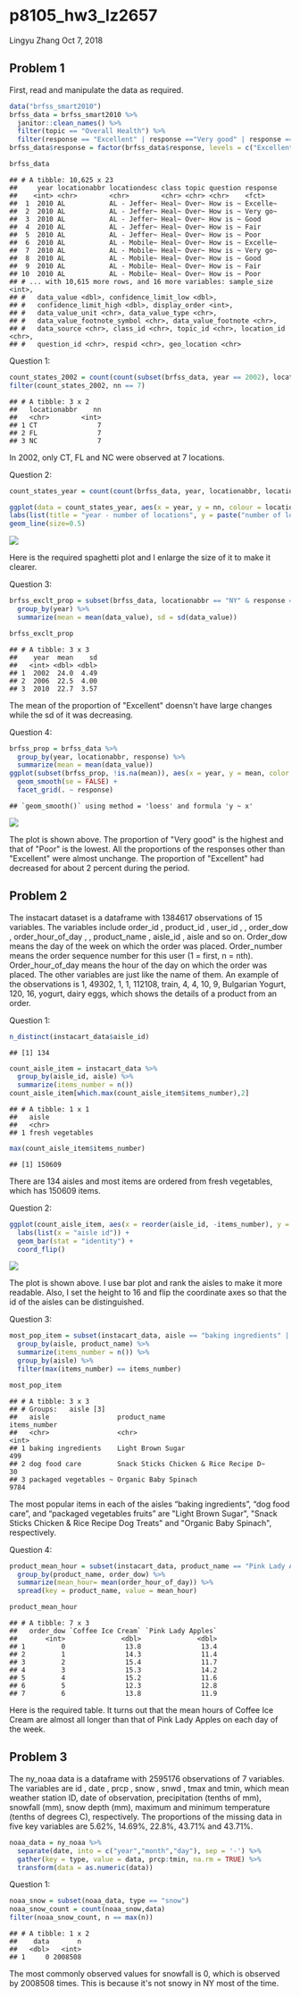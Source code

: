 p8105\_hw3\_lz2657
================
Lingyu Zhang
Oct 7, 2018

Problem 1
---------

First, read and manipulate the data as required.

``` r
data("brfss_smart2010")
brfss_data = brfss_smart2010 %>%
  janitor::clean_names() %>%
  filter(topic == "Overall Health") %>%
  filter(response == "Excellent" | response =="Very good" | response == "Good" | response == "Fair" | response =="Poor")
brfss_data$response = factor(brfss_data$response, levels = c("Excellent", "Very good", "Good", "Fair", "Poor"))

brfss_data
```

    ## # A tibble: 10,625 x 23
    ##     year locationabbr locationdesc class topic question response
    ##    <int> <chr>        <chr>        <chr> <chr> <chr>    <fct>   
    ##  1  2010 AL           AL - Jeffer~ Heal~ Over~ How is ~ Excelle~
    ##  2  2010 AL           AL - Jeffer~ Heal~ Over~ How is ~ Very go~
    ##  3  2010 AL           AL - Jeffer~ Heal~ Over~ How is ~ Good    
    ##  4  2010 AL           AL - Jeffer~ Heal~ Over~ How is ~ Fair    
    ##  5  2010 AL           AL - Jeffer~ Heal~ Over~ How is ~ Poor    
    ##  6  2010 AL           AL - Mobile~ Heal~ Over~ How is ~ Excelle~
    ##  7  2010 AL           AL - Mobile~ Heal~ Over~ How is ~ Very go~
    ##  8  2010 AL           AL - Mobile~ Heal~ Over~ How is ~ Good    
    ##  9  2010 AL           AL - Mobile~ Heal~ Over~ How is ~ Fair    
    ## 10  2010 AL           AL - Mobile~ Heal~ Over~ How is ~ Poor    
    ## # ... with 10,615 more rows, and 16 more variables: sample_size <int>,
    ## #   data_value <dbl>, confidence_limit_low <dbl>,
    ## #   confidence_limit_high <dbl>, display_order <int>,
    ## #   data_value_unit <chr>, data_value_type <chr>,
    ## #   data_value_footnote_symbol <chr>, data_value_footnote <chr>,
    ## #   data_source <chr>, class_id <chr>, topic_id <chr>, location_id <chr>,
    ## #   question_id <chr>, respid <chr>, geo_location <chr>

Question 1:

``` r
count_states_2002 = count(count(subset(brfss_data, year == 2002), locationabbr, locationdesc), locationabbr)
filter(count_states_2002, nn == 7)
```

    ## # A tibble: 3 x 2
    ##   locationabbr    nn
    ##   <chr>        <int>
    ## 1 CT               7
    ## 2 FL               7
    ## 3 NC               7

In 2002, only CT, FL and NC were observed at 7 locations.

Question 2:

``` r
count_states_year = count(count(brfss_data, year, locationabbr, locationdesc), year, locationabbr)

ggplot(data = count_states_year, aes(x = year, y = nn, colour = locationabbr)) +
labs(list(title = "year - number of locations", y = paste("number of locations"))) + 
geom_line(size=0.5)
```

![](p8105_hw3_lz2657_files/figure-markdown_github/problem1_question2-1.png)

Here is the required spaghetti plot and I enlarge the size of it to make it clearer.

Question 3:

``` r
brfss_exclt_prop = subset(brfss_data, locationabbr == "NY" & response == "Excellent" & (year == 2002 | year == 2006 | year == 2010)) %>%
  group_by(year) %>%
  summarize(mean = mean(data_value), sd = sd(data_value))

brfss_exclt_prop
```

    ## # A tibble: 3 x 3
    ##    year  mean    sd
    ##   <int> <dbl> <dbl>
    ## 1  2002  24.0  4.49
    ## 2  2006  22.5  4.00
    ## 3  2010  22.7  3.57

The mean of the proportion of "Excellent" doensn't have large changes while the sd of it was decreasing.

Question 4:

``` r
brfss_prop = brfss_data %>%
  group_by(year, locationabbr, response) %>%
  summarize(mean = mean(data_value))
ggplot(subset(brfss_prop, !is.na(mean)), aes(x = year, y = mean, color = response)) + 
  geom_smooth(se = FALSE) + 
  facet_grid(. ~ response)
```

    ## `geom_smooth()` using method = 'loess' and formula 'y ~ x'

![](p8105_hw3_lz2657_files/figure-markdown_github/problem1_question4-1.png)

The plot is shown above. The proportion of "Very good" is the highest and that of "Poor" is the lowest. All the proportions of the responses other than "Excellent" were almost unchange. The proportion of "Excellent" had decreased for about 2 percent during the period.

Problem 2
---------

The instacart dataset is a dataframe with 1384617 observations of 15 variables. The variables include order\_id <int>, product\_id <int>, user\_id <int>, , order\_dow <int>, order\_hour\_of\_day <int>, , product\_name <chr>, aisle\_id <int>, aisle <chr> and so on. Order\_dow means the day of the week on which the order was placed. Order\_number means the order sequence number for this user (1 = first, n = nth). Order\_hour\_of\_day means the hour of the day on which the order was placed. The other variables are just like the name of them. An example of the observations is 1, 49302, 1, 1, 112108, train, 4, 4, 10, 9, Bulgarian Yogurt, 120, 16, yogurt, dairy eggs, which shows the details of a product from an order.

Question 1:

``` r
n_distinct(instacart_data$aisle_id)
```

    ## [1] 134

``` r
count_aisle_item = instacart_data %>%
  group_by(aisle_id, aisle) %>%
  summarize(items_number = n())
count_aisle_item[which.max(count_aisle_item$items_number),2]
```

    ## # A tibble: 1 x 1
    ##   aisle           
    ##   <chr>           
    ## 1 fresh vegetables

``` r
max(count_aisle_item$items_number)
```

    ## [1] 150609

There are 134 aisles and most items are ordered from fresh vegetables, which has 150609 items.

Question 2:

``` r
ggplot(count_aisle_item, aes(x = reorder(aisle_id, -items_number), y = items_number)) + 
  labs(list(x = "aisle id")) +
  geom_bar(stat = "identity") + 
  coord_flip()
```

![](p8105_hw3_lz2657_files/figure-markdown_github/problem2_question2-1.png)

The plot is shown above. I use bar plot and rank the aisles to make it more readable. Also, I set the height to 16 and flip the coordinate axes so that the id of the aisles can be distinguished.

Question 3:

``` r
most_pop_item = subset(instacart_data, aisle == "baking ingredients" | aisle == "dog food care" | aisle == "packaged vegetables fruits") %>%
  group_by(aisle, product_name) %>%
  summarize(items_number = n()) %>%
  group_by(aisle) %>%
  filter(max(items_number) == items_number)

most_pop_item
```

    ## # A tibble: 3 x 3
    ## # Groups:   aisle [3]
    ##   aisle                 product_name                          items_number
    ##   <chr>                 <chr>                                        <int>
    ## 1 baking ingredients    Light Brown Sugar                              499
    ## 2 dog food care         Snack Sticks Chicken & Rice Recipe D~           30
    ## 3 packaged vegetables ~ Organic Baby Spinach                          9784

The most popular items in each of the aisles “baking ingredients”, “dog food care”, and “packaged vegetables fruits” are "Light Brown Sugar", "Snack Sticks Chicken & Rice Recipe Dog Treats" and "Organic Baby Spinach", respectively.

Question 4:

``` r
product_mean_hour = subset(instacart_data, product_name == "Pink Lady Apples" | product_name =="Coffee Ice Cream") %>%
  group_by(product_name, order_dow) %>%
  summarize(mean_hour= mean(order_hour_of_day)) %>%
  spread(key = product_name, value = mean_hour)

product_mean_hour
```

    ## # A tibble: 7 x 3
    ##   order_dow `Coffee Ice Cream` `Pink Lady Apples`
    ##       <int>              <dbl>              <dbl>
    ## 1         0               13.8               13.4
    ## 2         1               14.3               11.4
    ## 3         2               15.4               11.7
    ## 4         3               15.3               14.2
    ## 5         4               15.2               11.6
    ## 6         5               12.3               12.8
    ## 7         6               13.8               11.9

Here is the required table. It turns out that the mean hours of Coffee Ice Cream are almost all longer than that of Pink Lady Apples on each day of the week.

Problem 3
---------

The ny\_noaa data is a dataframe with 2595176 observations of 7 variables. The variables are id <chr>, date <date>, prcp <int>, snow <int>, snwd <int>, tmax <chr> and tmin<chr>, which mean weather station ID, date of observation, precipitation (tenths of mm), snowfall (mm), snow depth (mm), maximum and minimum temperature (tenths of degrees C), respectively. The proportions of the missing data in five key variables are 5.62%, 14.69%, 22.8%, 43.71% and 43.71%.

``` r
noaa_data = ny_noaa %>%
  separate(date, into = c("year","month","day"), sep = '-') %>%
  gather(key = type, value = data, prcp:tmin, na.rm = TRUE) %>%
  transform(data = as.numeric(data))
```

Question 1:

``` r
noaa_snow = subset(noaa_data, type == "snow")
noaa_snow_count = count(noaa_snow,data)
filter(noaa_snow_count, n == max(n))
```

    ## # A tibble: 1 x 2
    ##    data       n
    ##   <dbl>   <int>
    ## 1     0 2008508

The most commonly observed values for snowfall is 0, which is observed by 2008508 times. This is because it's not snowy in NY most of the time.
